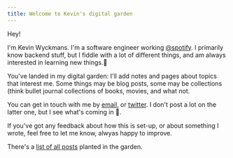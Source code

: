 ```yaml
---
title: Welcome to Kevin's digital garden
---
```


Hey!

I'm Kevin Wyckmans. I'm a software engineer working [@spotify](https://spotify.com). I primarily know backend stuff, but I fiddle with a lot of different things, and am always interested in learning new things.🌳

You've landed in my digital garden: I'll add notes and pages about topics that interest me. Some things may be blog posts, some may be collections (think bullet journal collections[](https://bulletjournal.com/blogs/bulletjournalist/collections) of books, movies, and what not.

You can get in touch with me by [email](mailto:kevinwyckmans@gmail.com), or [twitter](https://twitter.com/kwyckmans). I don't post a lot on the latter one, but I see what's coming in 🙂.

If you've got any feedback about how this is set-up, or about something I wrote, feel free to let me know, alwyas happy to improve.

There's a [list of all posts](posts.md) planted in the garden.
